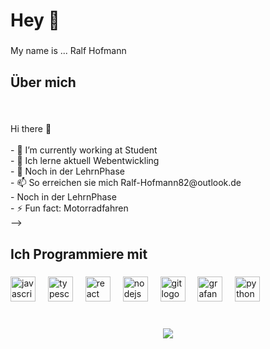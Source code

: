 <h1 align="left">Hey 👋</h1>

###

<p align="left">My name is ... Ralf Hofmann</p>

###

<h2 align="left">Über mich</h2>

###

<br clear="both">

<p align="left">Hi there 👋<br><br>- 🔭 I’m currently working at Student<br>- 🌱 Ich lerne aktuell Webentwickling<br>- 👯 Noch in der LehrnPhase<br>- 📫 So erreichen sie mich Ralf-Hofmann82@outlook.de<br>-  Noch in der LehrnPhase<br>- ⚡ Fun fact: Motorradfahren<br>--></p>

###

<h2 align="left">Ich Programmiere mit</h2>

###

<div align="left">
  <img src="https://cdn.jsdelivr.net/gh/devicons/devicon/icons/javascript/javascript-original.svg" height="40" alt="javascript logo"  />
  <img width="12" />
  <img src="https://cdn.jsdelivr.net/gh/devicons/devicon/icons/typescript/typescript-original.svg" height="40" alt="typescript logo"  />
  <img width="12" />
  <img src="https://cdn.jsdelivr.net/gh/devicons/devicon/icons/react/react-original.svg" height="40" alt="react logo"  />
  <img width="12" />
  <img src="https://cdn.jsdelivr.net/gh/devicons/devicon/icons/nodejs/nodejs-original.svg" height="40" alt="nodejs logo"  />
  <img width="12" />
  <img src="https://cdn.jsdelivr.net/gh/devicons/devicon/icons/git/git-original.svg" height="40" alt="git logo"  />
  <img width="12" />
  <img src="https://cdn.jsdelivr.net/gh/devicons/devicon/icons/grafana/grafana-original.svg" height="40" alt="grafana logo"  />
  <img width="12" />
  <img src="https://cdn.jsdelivr.net/gh/devicons/devicon/icons/python/python-original.svg" height="40" alt="python logo"  />
</div>

###

<br clear="both">

<div align="center">
  <img src="https://profile-counter.glitch.me/RalfHof/count.svg?"  />
</div>

###
